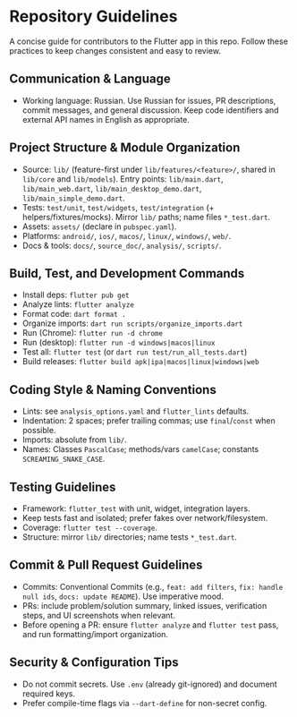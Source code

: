 # Repository Guidelines

A concise guide for contributors to the Flutter app in this repo. Follow these practices to keep changes consistent and easy to review.

## Communication & Language
- Working language: Russian. Use Russian for issues, PR descriptions, commit messages, and general discussion. Keep code identifiers and external API names in English as appropriate.

## Project Structure & Module Organization
- Source: `lib/` (feature-first under `lib/features/<feature>/`, shared in `lib/core` and `lib/models`). Entry points: `lib/main.dart`, `lib/main_web.dart`, `lib/main_desktop_demo.dart`, `lib/main_simple_demo.dart`.
- Tests: `test/unit`, `test/widgets`, `test/integration` (+ helpers/fixtures/mocks). Mirror `lib/` paths; name files `*_test.dart`.
- Assets: `assets/` (declare in `pubspec.yaml`).
- Platforms: `android/`, `ios/`, `macos/`, `linux/`, `windows/`, `web/`.
- Docs & tools: `docs/`, `source_doc/`, `analysis/`, `scripts/`.

## Build, Test, and Development Commands
- Install deps: `flutter pub get`
- Analyze lints: `flutter analyze`
- Format code: `dart format .`
- Organize imports: `dart run scripts/organize_imports.dart`
- Run (Chrome): `flutter run -d chrome`
- Run (desktop): `flutter run -d windows|macos|linux`
- Test all: `flutter test` (or `dart run test/run_all_tests.dart`)
- Build releases: `flutter build apk|ipa|macos|linux|windows|web`

## Coding Style & Naming Conventions
- Lints: see `analysis_options.yaml` and `flutter_lints` defaults.
- Indentation: 2 spaces; prefer trailing commas; use `final`/`const` when possible.
- Imports: absolute from `lib/`.
- Names: Classes `PascalCase`; methods/vars `camelCase`; constants `SCREAMING_SNAKE_CASE`.

## Testing Guidelines
- Framework: `flutter_test` with unit, widget, integration layers.
- Keep tests fast and isolated; prefer fakes over network/filesystem.
- Coverage: `flutter test --coverage`.
- Structure: mirror `lib/` directories; name tests `*_test.dart`.

## Commit & Pull Request Guidelines
- Commits: Conventional Commits (e.g., `feat: add filters`, `fix: handle null ids`, `docs: update README`). Use imperative mood.
- PRs: include problem/solution summary, linked issues, verification steps, and UI screenshots when relevant.
- Before opening a PR: ensure `flutter analyze` and `flutter test` pass, and run formatting/import organization.

## Security & Configuration Tips
- Do not commit secrets. Use `.env` (already git-ignored) and document required keys.
- Prefer compile-time flags via `--dart-define` for non-secret config.
